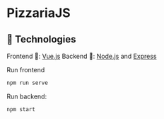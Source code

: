 # PizzariaJS

## :crystal_ball: Technologies

Frontend :art:: [Vue.js](https://vuejs.org/)
Backend :electric_plug:: [Node.js](https://nodejs.org/en/) and [Express](https://expressjs.com/)

Run frontend

```bash
npm run serve
```

Run backend:

```bash
npm start
```
